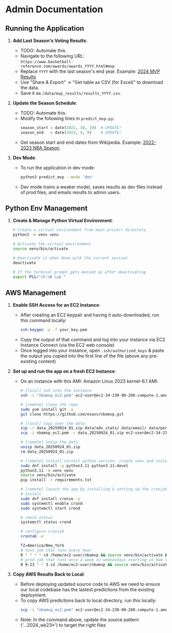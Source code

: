 # Admin Documentation

## Running the Application

1. **Add Last Season's Voting Results**:
   - TODO: Automate this.
   - Navigate to the following URL:  
     `https://www.basketball-reference.com/awards/awards_YYYY.html#mvp`  
   - Replace `YYYY` with the last season's end year. Example: [2024 MVP Results](https://www.basketball-reference.com/awards/awards_2024.html#mvp)
   - Use "Share & Export" → "Get table as CSV (for Excel)" to download the data.  
   - Save it as `/data/mvp_results/results_YYYY.csv`.  

2. **Update the Season Schedule**:
   - TODO: Automate this.
   - Modify the following lines in `predict_mvp.py`:  
     ```python  
     season_start = date(2022, 10, 19)  # UPDATE!  
     season_end   = date(2023, 4, 9)    # UPDATE!  
     ```  
   - Get season start and end dates from Wikipedia. Example: [2022-2023 NBA Season](https://en.wikipedia.org/wiki/2022-23_NBA_season).

3. **Dev Mode**:  
   - To run the application in dev mode:
     ```bash  
     python3 predict_mvp --mode 'dev'  
     ```
   - Dev mode trains a weaker model, saves results as dev files instead of prod files, and emails results to admin users.

## Python Env Management

1. **Create & Manage Python Virtual Environment**:  
    ```bash  
    # Create a virtual environment from main project directory
    python3 -m venv venv

    # Activate the virtual environment
    source venv/bin/activate

    # Deactivate it when done with the current session
    deactivate

    # If the terminal prompt gets messed up after deactivating
    export PS1="\h:\W \u$ "
    ```

## AWS Management

1. **Enable SSH Access for an EC2 Instance**:  
   - After creating an EC2 keypair and having it auto-downloaded, run this command locally:
     ```bash  
     ssh-keygen -y -f your_key.pem
     ```
   - Copy the output of that command and log into your instance via EC2 Instance Connect (via the EC2 web console)
   - Once logged into your instance, open `.ssh/authorized_keys` & paste the output you copied into the first line of the file (above any pre-existing content)

2. **Set up and run the app on a fresh EC2 Instance**:  
   - On an instance with this AMI: Amazon Linux 2023 kernel-6.1 AMI:
     ```bash  
     # [local] ssh into the instance
     ssh -i "nbamvp_ec2.pem" ec2-user@ec2-34-230-90-208.compute-1.amazonaws.com

     # [remote] clone the repo
     sudo yum install git -y
     git clone https://github.com/esavv/nbamvp.git

     # [local] copy over the data
     zip -r data_20250924_01.zip data/adv_stats/ data/email/ data/per_game_stats/ data/standings/ data/stats/
     scp -i nbamvp_ec2.pem -r data_20250924_01.zip ec2-user@ec2-34-230-90-208.compute-1.amazonaws.com:/home/ec2-user/nbamvp

     # [remote] unzip the data
     unzip data_20250924_01.zip
     rm data_20250924_01.zip

     # [remote] install correct python version, create venv and install requirements
     sudo dnf install -y python3.11 python3.11-devel
     python3.11 -m venv venv
     source venv/bin/activate
     pip install -r requirements.txt

     # [remote] launch the app by installing & setting up the cronjob
     # install
     sudo dnf install cronie -y
     sudo systemctl enable crond
     sudo systemctl start crond

     # check status
     systemctl status crond

     # configure cronjob
     crontab -e

     TZ=America/New_York
     # test job that runs every hour
     0 * * * * cd /home/ec2-user/nbamvp && source venv/bin/activate && cd src && python predict_mvp.py --mode 'dev' >> /home/ec2-user/nbamvp/data/logs/dev_job.log && deactivate
     # prod job that runs once a week on wednesdays starting at 9am locally (and runs every hour again for rest of the day just in case)
     0 9-23 * * 3 cd /home/ec2-user/nbamvp && source venv/bin/activate && cd src && python predict_mvp.py --mode 'prod' >> /home/ec2-user/nbamvp/data/logs/dev_job.log && deactivate
     ```

3. **Copy AWS Results Back to Local**:  
   - Before deploying updated source code to AWS we need to ensure our local codebase has the lastest predictions from the existing deployment.
   - To copy AWS predictions back to local directory, run this locally:
     ```bash  
     scp -i "nbamvp_ec2.pem" ec2-user@ec2-34-230-90-208.compute-1.amazonaws.com:'/home/ec2-user/nbamvp/data/mvp_predictions/2025/predictions_2025_wk05*' data/mvp_predictions/2025/
     ```
   - Note: In the command above, update the source pattern ('...2024_wk23*') to target the right files